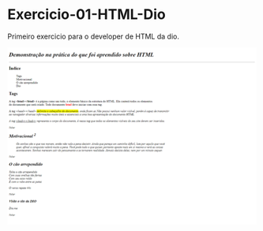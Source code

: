 # Exercicio-01-HTML-Dio
 Primeiro exercicio para o developer de HTML da dio.

![preview](./github/preview.png)